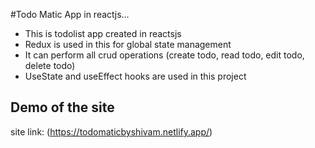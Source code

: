 #Todo Matic App in reactjs...
* This is todolist app created in reactsjs
* Redux is used in this for global state management
* It can perform all crud operations (create todo, read todo, edit todo, delete todo)
* UseState and useEffect hooks are used in this project

## Demo of the site
site link: (https://todomaticbyshivam.netlify.app/)
